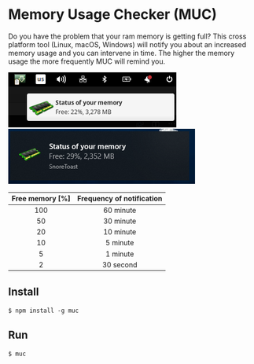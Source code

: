 # Memory Usage Checker (MUC)

Do you have the problem that your ram memory is getting full?
This cross platform tool (Linux, macOS, Windows) will notify you about an increased memory usage and you can intervene in time.
The higher the memory usage the more frequently MUC will remind you.

![Linux Screenshot](./images/notification-linux.png)
![Widow Screenshot](./images/notification-window.png)

| Free memory [%] | Frequency of notification |
|:---------------:|:-------------------------:|
| 100             | 60 minute                 |
| 50              | 30 minute                 |
| 20              | 10 minute                 |
| 10              | 5 minute                  |
| 5               | 1 minute                  |
| 2               | 30 second                 |

## Install

```
$ npm install -g muc
```

## Run

```
$ muc
```
